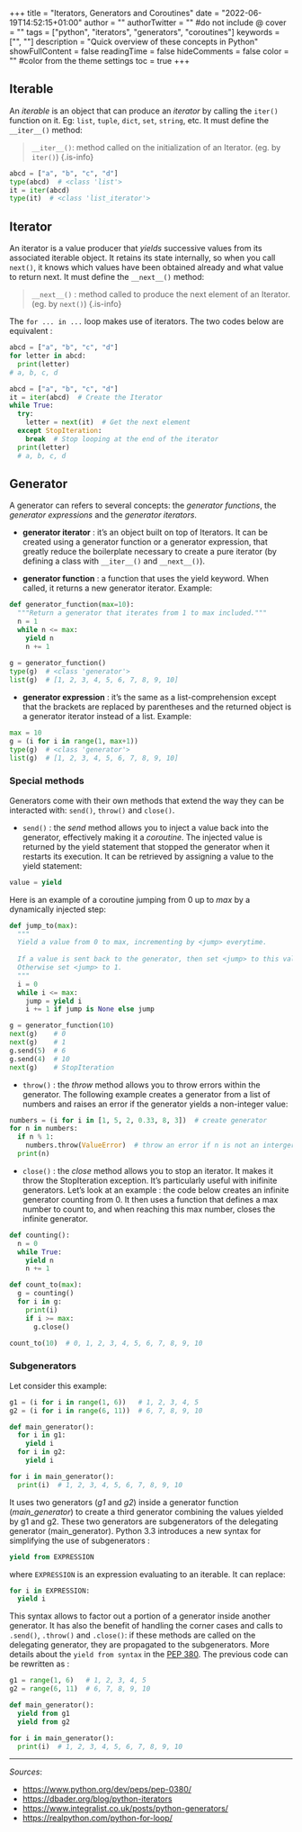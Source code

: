 +++
title = "Iterators, Generators and Coroutines"
date = "2022-06-19T14:52:15+01:00"
author = ""
authorTwitter = "" #do not include @
cover = ""
tags = ["python", "iterators", "generators", "coroutines"]
keywords = ["", ""]
description = "Quick overview of these concepts in Python"
showFullContent = false
readingTime = false
hideComments = false
color = "" #color from the theme settings
toc = true
+++


## Iterable
An *iterable* is an object that can produce an *iterator* by calling the `iter()` function on it. 
Eg: `list`, `tuple`, `dict`, `set`, `string`, etc.
It must define the `__iter__()` method:

> `__iter__()`: method called on the initialization of an Iterator. (eg. by `iter()`)
{.is-info}

```python
abcd = ["a", "b", "c", "d"]
type(abcd)  # <class 'list'>
it = iter(abcd)
type(it)  # <class 'list_iterator'>
```

## Iterator
An iterator is a value producer that *yields* successive values from its associated iterable object. It retains its state internally, so when you call `next()`,  it knows which values have been obtained already and what value to return next.
It must define the `__next__()` method:

> `__next__()` : method called to produce the next element of an Iterator. (eg. by `next()`)
{.is-info}

The `for ... in ...` loop makes use of iterators. The two codes below are equivalent :
```python
abcd = ["a", "b", "c", "d"]
for letter in abcd:
  print(letter)
# a, b, c, d
```
```python
abcd = ["a", "b", "c", "d"]
it = iter(abcd)  # Create the Iterator
while True:
  try:
    letter = next(it)  # Get the next element
  except StopIteration:
    break  # Stop looping at the end of the iterator
  print(letter)
  # a, b, c, d
```

## Generator
A generator can refers to several concepts: the *generator functions*, the *generator expressions* and the *generator iterators*.

- **generator iterator** : it’s an object built on top of Iterators. It can be created using a generator function or a generator expression, that greatly reduce the boilerplate necessary to create a pure iterator (by defining a class with `__iter__()` and `__next__()`).

- **generator function** : a function that uses the yield keyword. When called, it returns a new generator iterator. Example:
```python
def generator_function(max=10):
  """Return a generator that iterates from 1 to max included."""
  n = 1
  while n <= max:
    yield n
    n += 1
    
g = generator_function()
type(g)  # <class 'generator'>
list(g)  # [1, 2, 3, 4, 5, 6, 7, 8, 9, 10]
```

- **generator expression** : it’s the same as a list-comprehension except that the brackets are replaced by parentheses and the returned object is a generator iterator instead of a list. Example:
```python
max = 10
g = (i for i in range(1, max+1))
type(g)  # <class 'generator'>
list(g)  # [1, 2, 3, 4, 5, 6, 7, 8, 9, 10]
```

### Special methods
Generators come with their own methods that extend the way they can be interacted with: `send()`, `throw()` and `close()`.


- `send()` : the *send* method allows you to inject a value back into the generator, effectively making it a *coroutine*. The injected value is returned by the yield statement that stopped the generator when it restarts its execution. It can be retrieved by assigning a value to the yield statement:

```python
value = yield
```

Here is an example of a coroutine jumping from 0 up to *max* by a dynamically injected step:

```python
def jump_to(max):
  """
  Yield a value from 0 to max, incrementing by <jump> everytime.
  
  If a value is sent back to the generator, then set <jump> to this value.
  Otherwise set <jump> to 1.
  """
  i = 0
  while i <= max:
    jump = yield i
    i += 1 if jump is None else jump

g = generator_function(10)
next(g)    # 0
next(g)    # 1
g.send(5)  # 6
g.send(4)  # 10
next(g)    # StopIteration
```

- `throw()` : the *throw* method allows you to throw errors within the generator. The following example creates a generator from a list of numbers and raises an error if the generator yields a non-integer value:

```python
numbers = (i for i in [1, 5, 2, 0.33, 8, 3])  # create generator
for n in numbers:
  if n % 1:
    numbers.throw(ValueError)  # throw an error if n is not an interger
  print(n)
```

- `close()` : the *close* method allows you to stop an iterator. It makes it throw the StopIteration exception. It’s particularly useful with inifinite generators. Let’s look at an example : the code below creates an infinite generator counting from 0. It then uses a function that defines a max number to count to, and when reaching this max number, closes the infinite generator.

```python
def counting():
  n = 0
  while True:
    yield n
    n += 1

def count_to(max):
  g = counting()
  for i in g:
    print(i)
    if i >= max:
      g.close()

count_to(10)  # 0, 1, 2, 3, 4, 5, 6, 7, 8, 9, 10
```

### Subgenerators
Let consider this example:

```python
g1 = (i for i in range(1, 6))   # 1, 2, 3, 4, 5
g2 = (i for i in range(6, 11))  # 6, 7, 8, 9, 10

def main_generator():
  for i in g1:
    yield i
  for i in g2:
    yield i

for i in main_generator():
  print(i)  # 1, 2, 3, 4, 5, 6, 7, 8, 9, 10
```

It uses two generators (*g1* and *g2*) inside a generator function (*main_generator*) to create a third generator combining the values yielded by g1 and g2. These two generators are subgenerators of the delegating generator (main_generator). Python 3.3 introduces a new syntax for simplifying the use of subgenerators : 

```python
yield from EXPRESSION
```

where `EXPRESSION` is an expression evaluating to an iterable. It can replace:

```python
for i in EXPRESSION:
  yield i
```

This syntax allows to factor out a portion of a generator inside another generator. It has also the benefit of handling the corner cases and calls to `.send()`, `.throw()` and `.close()`: if these methods are called on the delegating generator, they are propagated to the subgenerators. More details about the `yield from syntax` in the [PEP 380](https://www.python.org/dev/peps/pep-0380/).
The previous code can be rewritten as : 

```python
g1 = range(1, 6)   # 1, 2, 3, 4, 5
g2 = range(6, 11)  # 6, 7, 8, 9, 10

def main_generator():
  yield from g1
  yield from g2

for i in main_generator():
  print(i)  # 1, 2, 3, 4, 5, 6, 7, 8, 9, 10
```


---
*Sources*:
- https://www.python.org/dev/peps/pep-0380/
- https://dbader.org/blog/python-iterators
- https://www.integralist.co.uk/posts/python-generators/
- https://realpython.com/python-for-loop/
